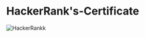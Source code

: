 # HackerRank's-Certificate

![HackerRankk](https://github.com/user-attachments/assets/e6465219-4bf7-46b0-bb9d-0e8e4073ce36)
